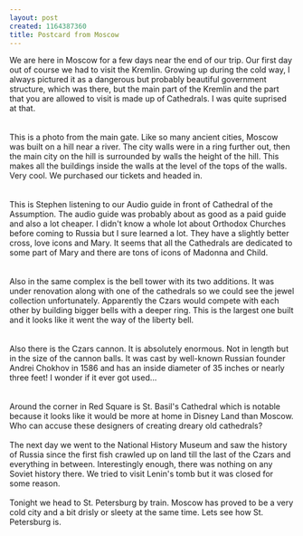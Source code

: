 ```yaml
--- 
layout: post
created: 1164387360
title: Postcard from Moscow
---
```

We are here in Moscow for a few days near the end of our trip.  Our first day out of course we had to visit the Kremlin.  Growing up during the cold way, I always pictured it as a dangerous but probably beautiful government structure, which was there, but the main part of the Kremlin and the part that you are allowed to visit is made up of Cathedrals.  I was quite suprised at that.<br /><br /><a href="/sites/default/files/blog/Moscow1-730412.jpg"><img style="cursor:pointer;" src="/sites/default/files/blog/Moscow1-730302.jpg" alt="" border="0" /></a><br /><br />This is a photo from the main gate.  Like so many ancient cities, Moscow was built on a hill near a river.  The city walls were in a ring further out, then the main city on the hill is surrounded by walls the height of the hill.  This makes all the buildings inside the walls at the level of the tops of the walls.  Very cool.  We purchased our tickets and headed in.<br /><br /><a href="/sites/default/files/blog/Moscow2-711272.jpg"><img style="cursor:pointer;" src="/sites/default/files/blog/Moscow2-711101.jpg" alt="" border="0" /></a><br /><br />This is Stephen listening to our Audio guide in front of Cathedral of the Assumption.  The audio guide was probably about as good as a paid guide and also a lot cheaper. I didn't know a whole lot about Orthodox Churches before coming to Russia but I sure learned a lot.  They have a slightly better cross, love icons and Mary.  It seems that all the Cathedrals are dedicated to some part of Mary and there are tons of icons of Madonna and Child.<br /><br /><a href="/sites/default/files/blog/Moscow3-790635.jpg"><img style="cursor:pointer;" src="/sites/default/files/blog/Moscow3-790490.jpg" alt="" border="0" /></a><br /><br />Also in the same complex is the bell tower with its two additions.  It was under renovation along with one of the cathedrals so we could see the jewel collection unfortunately.  Apparently the Czars would compete with each other by building bigger bells with a deeper ring.  This is the largest one built and it looks like it went the way of the liberty bell.<br /><br /><a href="/sites/default/files/blog/Moscow4-721907.jpg"><img style="cursor:pointer;" src="/sites/default/files/blog/Moscow4-721702.jpg" alt="" border="0" /></a><br /><br />Also there is the Czars cannon.  It is absolutely enormous.  Not in length but in the size of the cannon balls.  It was cast by well-known Russian founder Andrei Chokhov in 1586 and has an inside diameter of 35 inches or nearly three feet!  I wonder if it ever got used...<br /><br /><a href="/sites/default/files/blog/Moscow5-753490.jpg"><img style="cursor:pointer;" src="/sites/default/files/blog/Moscow5-753353.jpg" alt="" border="0" /></a><br /><br />Around the corner in Red Square is St. Basil's Cathedral which is notable because it looks like it would be more at home in Disney Land than Moscow.  Who can accuse these designers of creating dreary old cathedrals?<br /><br />The next day we went to the National History Museum and saw the history of Russia since the first fish crawled up on land till the last of the Czars and everything in between.  Interestingly enough, there was nothing on any Soviet history there.  We tried to visit Lenin's tomb but it was closed for some reason.<br /><br />Tonight we head to St. Petersburg by train.  Moscow has proved to be a very cold city and a bit drisly or sleety at the same time.  Lets see how St. Petersburg is.
